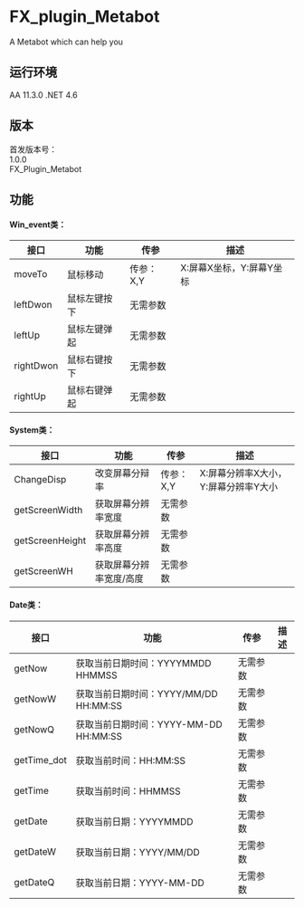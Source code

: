 # FX_plugin_Metabot
A Metabot which can help you

<h2>运行环境</h2>
AA 11.3.0
.NET 4.6

<h2>版本</h2>
<p>首发版本号：</br>
1.0.0</br>
FX_Plugin_Metabot</p>

<h2>功能</h2>
<h4>Win_event类：</h4>
<table>
<thead>
<tr><th>接口</th><th>功能</th><th>传参</th><th>描述</th></tr>
</thead>
<tbody>
<tr><td>moveTo</td><td>鼠标移动</td><td>传参：X,Y</td><td>X:屏幕X坐标，Y:屏幕Y坐标</td></tr>
<tr><td>leftDwon</td><td>鼠标左键按下</td><td>无需参数</td><td></td></tr>
<tr><td>leftUp</td><td>鼠标左键弹起</td><td>无需参数</td><td></td></tr>
<tr><td>rightDwon</td><td>鼠标右键按下</td><td>无需参数</td><td></td></tr>
<tr><td>rightUp</td><td>鼠标右键弹起</td><td>无需参数</td><td></td></tr>
</tbody>
</table>

<h4>System类：</h4>

<table>
<thead>
<tr><th>接口</th><th>功能</th><th>传参</th><th>描述</th></tr>
</thead>
<tbody>
<tr><td>ChangeDisp</td><td>改变屏幕分辩率</td><td>传参：X,Y</td><td>X:屏幕分辨率X大小，Y:屏幕分辨率Y大小</td></tr>
<tr><td>getScreenWidth</td><td>获取屏幕分辨率宽度</td><td>无需参数</td><td></td></tr>
<tr><td>getScreenHeight</td><td>获取屏幕分辨率高度</td><td>无需参数</td><td></td></tr>
<tr><td>getScreenWH</td><td>获取屏幕分辨率宽度/高度</td><td>无需参数</td><td></td></tr>
</tbody>
</table>

<h4>Date类：</h4>
<table>
<thead>
<tr><th>接口</th><th>功能</th><th>传参</th><th>描述</th></tr>
</thead>
<tbody>
<tr><td>getNow</td><td>获取当前日期时间：YYYYMMDD HHMMSS</td><td>无需参数</td><td></td></tr>
<tr><td>getNowW</td><td>获取当前日期时间：YYYY/MM/DD HH:MM:SS</td><td>无需参数</td><td></td></tr>
<tr><td>getNowQ</td><td>获取当前日期时间：YYYY-MM-DD HH:MM:SS</td><td>无需参数</td><td></td></tr>
<tr><td>getTime_dot</td><td>获取当前时间：HH:MM:SS</td><td>无需参数</td><td></td></tr>
<tr><td>getTime</td><td>获取当前时间：HHMMSS</td><td>无需参数</td><td></td></tr>
<tr><td>getDate</td><td>获取当前日期：YYYYMMDD</td><td>无需参数</td><td></td></tr>
<tr><td>getDateW</td><td>获取当前日期：YYYY/MM/DD</td><td>无需参数</td><td></td></tr>
<tr><td>getDateQ</td><td>获取当前日期：YYYY-MM-DD</td><td>无需参数</td><td></td></tr>
</tbody>
</table>


